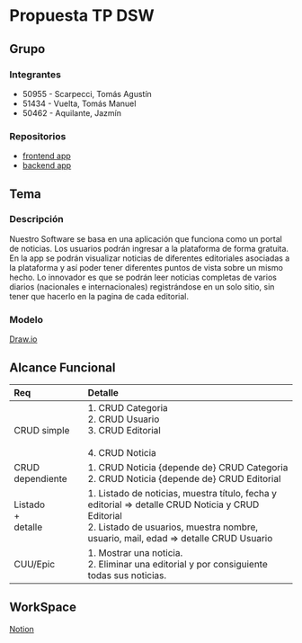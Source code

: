 # Propuesta TP DSW

## Grupo
### Integrantes
* 50955 - Scarpecci, Tomás Agustín
* 51434 - Vuelta, Tomás Manuel
* 50462 - Aquilante, Jazmín

### Repositorios
* [frontend app](https://github.com/tomasscarpecci/frontend-app)
* [backend app](https://github.com/tomasscarpecci/backend-app)

## Tema
### Descripción
Nuestro Software se basa en una aplicación que funciona como un portal de noticias. Los usuarios podrán ingresar a la plataforma de forma gratuita. En la app se podrán visualizar noticias de diferentes editoriales asociadas a la plataforma y así poder tener diferentes puntos de vista sobre un mismo hecho. Lo innovador es que se podrán leer noticias completas de varios diarios (nacionales e internacionales) registrándose en un solo sitio, sin tener que hacerlo en la pagina de cada editorial.

### Modelo
[Draw.io](https://drive.google.com/file/d/1LGKbmAMBDoTjJfaFTT9kgwQqup--Kbi8/view?usp=sharing) 

## Alcance Funcional 
|Req|Detalle|
|:-|:-|
|CRUD simple|1. CRUD Categoria<br>2. CRUD Usuario<br>3. CRUD Editorial<br><br>4. CRUD Noticia<br>|
|CRUD dependiente|1. CRUD Noticia {depende de} CRUD Categoria<br>2. CRUD Noticia {depende de} CRUD Editorial<br>|
|Listado<br>+<br>detalle| 1. Listado de noticias, muestra título, fecha y editorial => detalle CRUD Noticia y CRUD Editorial<br> 2. Listado de usuarios, muestra nombre, usuario, mail, edad ⇒ detalle CRUD Usuario<br>|
|CUU/Epic|1. Mostrar una noticia.<br>2. Eliminar una editorial y por consiguiente todas sus noticias.|

## WorkSpace
[Notion](https://www.notion.so/Workspace-Desarrollo-de-SW-73c2ff5055bc4f3ea4d0dc12968b0895?pvs=4)
